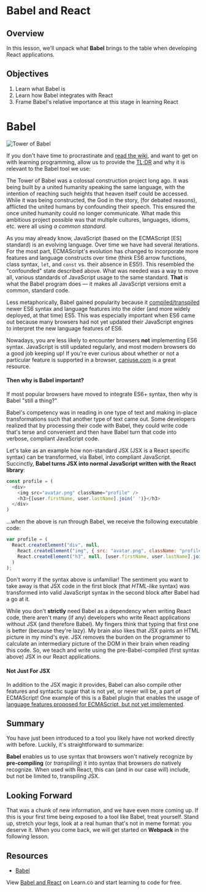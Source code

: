 # Babel and React

## Overview

In this lesson, we'll unpack what **Babel** brings to the table when developing React applications.

## Objectives

1. Learn what Babel is
2. Learn how Babel integrates with React
3. Frame Babel's relative importance at this stage in learning React

# Babel

![Tower of Babel](http://www.ancient-origins.net/sites/default/files/field/image/tower-of-babel-2.jpg)

If you don't have time to procrastinate and [read the wiki][origin-myth], and
want to get on with learning programming, allow us to provide the
[TL;DR][TL;DR] and why it is relevant to the Babel tool we use:

The Tower of Babel was a colossal construction project long ago. It was being
built by a united humanity speaking the same language, with the intention of
reaching such heights that heaven itself could be accessed. While it was being
constructed, the God in the story, (for debated reasons), afflicted the united
humans by confounding their speech. This ensured the once united humanity could
no longer communicate. What made this ambitious project possible was that
multiple cultures, languages, idioms, etc. were all using _a common standard_.

As you may already know, JavaScript (based on the ECMAScript [ES] standard) is
an evolving language. Over time we have had several iterations. For the most
part, ECMAScript's evolution has changed to incorporate more features and
language constructs over time (think ES6 arrow functions, class syntax, `let`,
and `const` vs. their absence in ES5!). This resembled the "confounded" state
described above. What was needed was a way to move all, various standards of
JavaScript usage to the same standard. **That** is what the Babel program does
&mdash; it makes all JavaScript versions emit a common, standard code.

Less metaphorically, Babel gained popularity because it
[compiled/transpiled][transpile-compile] newer ES6 syntax and language features
into the older (and more widely deployed, at that time) ES5. This was especially
important when ES6 came out because many browsers had not yet updated their
JavaScript engines to interpret the new language features of ES6.

Nowadays, you are less likely to encounter browsers **not** implementing ES6
syntax. JavaScript is still updated regularly, and most modern browsers do a
good job keeping up! If you're ever curious about whether or not a particular
feature is supported in a browser, [caniuse.com][] is a great resource.


#### Then why is Babel important?

If most popular browsers have moved to integrate ES6+ syntax, then why is Babel
"still a thing?"

Babel's competency was in reading in one type of text and making in-place
transformations such that another type of text came out. Some developers
realized that by processing their code with Babel, they could write
code that's terse and convenient and then have Babel turn that code into
verbose, compliant JavaScript code.

Let's take as an example how non-standard JSX (JSX is a React specific syntax)
can be transformed, via Babel, into compliant JavaScript. Succinctly, **Babel
turns JSX into normal JavaScript written with the React library**:

```js
const profile = (
  <div>
    <img src="avatar.png" className="profile" />
    <h3>{[user.firstName, user.lastName].join(' ')}</h3>
  </div>
)
```

...when the above is run through Babel, we receive the following executable code:

```js
var profile = (
  React.createElement("div", null, 
    React.createElement("img", { src: "avatar.png", className: "profile"}), 
    React.createElement("h3", null, [user.firstName, user.lastName].join(' '))
  )
);
```

Don't worry if the syntax above is unfamiliar! The sentiment you want to take
away is that JSX code in the first block (that _HTML-like_ syntax) was transformed
into valid JavaScript syntax in the second block after Babel had a go at it.

While you don't **strictly** need Babel as a dependency when writing React code,
there aren't many (if any) developers who write React applications without JSX
(and therefore Babel). My fingers think that typing that first one is better
(because they're lazy). My brain also likes that JSX paints an HTML picture in
my mind's eye. JSX removes the burden on the programmer to calculate an
intermediary picture of the DOM in their brain when reading this code. So, we
teach and write using the pre-Babel-compiled (first syntax above) JSX in our
React applications.

#### Not Just For JSX

In addition to the JSX magic it provides, Babel can also compile other features
and syntactic sugar that is not yet, or never will be, a part of ECMAScript! One
example of this is a Babel plugin that enables the usage of
[language features proposed for ECMAScript, but not yet implemented][babel-stage-2].

## Summary

You have just been introduced to a tool you likely have not worked directly with
before. Luckily, it's straightforward to summarize:

**Babel** enables us to use syntax that browsers won't natively recognize by
**pre-compiling** (or _transpiling_) it into syntax that browsers _do_ natively
recognize. When used with React, this can (and in our case will) include, but
not be limited to, transpiling JSX.

## Looking Forward

That was a chunk of new information, and we have even more coming up. If this is
your first time being exposed to a tool like Babel, treat yourself. Stand up,
stretch your legs, look at a real human that's not in meme format: you deserve
it. When you come back, we will get started on **Webpack** in the following
lesson.

## Resources

- [Babel][babel]

<p class='util--hide'>View <a href='https://learn.co/lessons/babel-and-react'>Babel and React</a> on Learn.co and start learning to code for free.</p>


[origin-myth]: https://en.wikipedia.org/wiki/Tower_of_Babel
[TL;DR]: https://en.wikipedia.org/wiki/TL;DR
[babel]: http://babeljs.io/
[transpile-compile]: https://stackoverflow.com/questions/43968748/is-babel-a-compiler-or-transpiler
[caniuse.com]: https://caniuse.com/
[babel-stage-2]: https://babeljs.io/docs/plugins/preset-stage-2/
